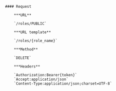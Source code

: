     #### Request

        ***URL**

        `/roles/PUBLIC`

        ***URL template**

        `/roles/{role_name}`

        ***Method**

        `DELETE`

        ***Headers**

        `Authorization:Bearer{token}`
        `Accept:application/json`
        `Content-Type:application/json;charset=UTF-8`
